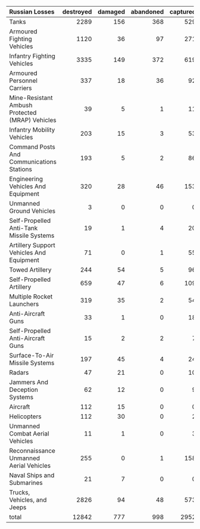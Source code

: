 | Russian Losses                                   |   destroyed |   damaged |   abandoned |   captured |   total |
|:-------------------------------------------------|------------:|----------:|------------:|-----------:|--------:|
| Tanks                                            |        2289 |       156 |         368 |        529 |    3342 |
| Armoured Fighting Vehicles                       |        1120 |        36 |          97 |        271 |    1524 |
| Infantry Fighting Vehicles                       |        3335 |       149 |         372 |        619 |    4475 |
| Armoured Personnel Carriers                      |         337 |        18 |          36 |         92 |     483 |
| Mine-Resistant Ambush Protected  (MRAP) Vehicles |          39 |         5 |           1 |         11 |      56 |
| Infantry Mobility Vehicles                       |         203 |        15 |           3 |         53 |     274 |
| Command Posts And Communications Stations        |         193 |         5 |           2 |         86 |     286 |
| Engineering Vehicles And Equipment               |         320 |        28 |          46 |        153 |     547 |
| Unmanned Ground Vehicles                         |           3 |         0 |           0 |          0 |       3 |
| Self-Propelled Anti-Tank Missile Systems         |          19 |         1 |           4 |         20 |      44 |
| Artillery Support Vehicles And Equipment         |          71 |         0 |           1 |         55 |     127 |
| Towed Artillery                                  |         244 |        54 |           5 |         96 |     399 |
| Self-Propelled Artillery                         |         659 |        47 |           6 |        109 |     821 |
| Multiple Rocket Launchers                        |         319 |        35 |           2 |         54 |     410 |
| Anti-Aircraft Guns                               |          33 |         1 |           0 |         18 |      52 |
| Self-Propelled Anti-Aircraft Guns                |          15 |         2 |           2 |          7 |      26 |
| Surface-To-Air Missile Systems                   |         197 |        45 |           4 |         24 |     270 |
| Radars                                           |          47 |        21 |           0 |         10 |      78 |
| Jammers And Deception Systems                    |          62 |        12 |           0 |          9 |      83 |
| Aircraft                                         |         112 |        15 |           0 |          0 |     127 |
| Helicopters                                      |         112 |        30 |           0 |          2 |     144 |
| Unmanned Combat Aerial Vehicles                  |          11 |         1 |           0 |          3 |      15 |
| Reconnaissance Unmanned Aerial Vehicles          |         255 |         0 |           1 |        158 |     414 |
| Naval Ships and Submarines                       |          21 |         7 |           0 |          0 |      28 |
| Trucks, Vehicles, and Jeeps                      |        2826 |        94 |          48 |        573 |    3541 |
| total                                            |       12842 |       777 |         998 |       2952 |   17569 |
